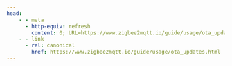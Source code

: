 ```yaml
---
head:
    - - meta
      - http-equiv: refresh
        content: 0; URL=https://www.zigbee2mqtt.io/guide/usage/ota_updates.html
    - - link
      - rel: canonical
        href: https://www.zigbee2mqtt.io/guide/usage/ota_updates.html
---
```

